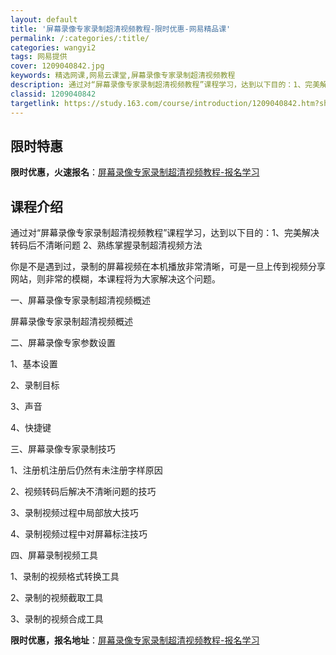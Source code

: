 ```yaml
---
layout: default
title: '屏幕录像专家录制超清视频教程-限时优惠-网易精品课'
permalink: /:categories/:title/
categories: wangyi2
tags: 网易提供
cover: 1209040842.jpg
keywords: 精选网课,网易云课堂,屏幕录像专家录制超清视频教程
description: 通过对“屏幕录像专家录制超清视频教程”课程学习，达到以下目的：1、完美解决转码后不清晰问题2、熟练掌握录制超清视频方法你
classid: 1209040842
targetlink: https://study.163.com/course/introduction/1209040842.htm?share=1&shareId=1025206652&utm_campaign=share&utm_medium=iphoneShare&utm_source=&utm_u=1025206652
---
```


## 限时特惠

**限时优惠，火速报名**：[屏幕录像专家录制超清视频教程-报名学习](https://study.163.com/course/introduction/1209040842.htm?share=1&shareId=1025206652&utm_campaign=share&utm_medium=iphoneShare&utm_source=&utm_u=1025206652)

## 课程介绍

通过对“屏幕录像专家录制超清视频教程”课程学习，达到以下目的：1、完美解决转码后不清晰问题 2、熟练掌握录制超清视频方法

你是不是遇到过，录制的屏幕视频在本机播放非常清晰，可是一旦上传到视频分享网站，则非常的模糊，本课程将为大家解决这个问题。

一、屏幕录像专家录制超清视频概述

屏幕录像专家录制超清视频概述

二、屏幕录像专家参数设置

1、基本设置

2、录制目标

3、声音

4、快捷键

三、屏幕录像专家录制技巧

1、注册机注册后仍然有未注册字样原因

2、视频转码后解决不清晰问题的技巧

3、录制视频过程中局部放大技巧

4、录制视频过程中对屏幕标注技巧

四、屏幕录制视频工具

1、录制的视频格式转换工具

2、录制的视频截取工具

3、录制的视频合成工具

**限时优惠，报名地址**：[屏幕录像专家录制超清视频教程-报名学习](https://study.163.com/course/introduction/1209040842.htm?share=1&shareId=1025206652&utm_campaign=share&utm_medium=iphoneShare&utm_source=&utm_u=1025206652)

